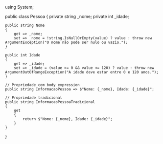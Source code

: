 using System;

public class Pessoa
{
    private string _nome;
    private int _idade;

    public string Nome
    {
        get => _nome;
        set => _nome = !string.IsNullOrEmpty(value) ? value : throw new ArgumentException("O nome não pode ser nulo ou vazio.");
    }

    public int Idade
    {
        get => _idade;
        set => _idade = (value >= 0 && value <= 120) ? value : throw new ArgumentOutOfRangeException("A idade deve estar entre 0 e 120 anos.");
    }

    // Propriedade com body expression
    public string InformacaoPessoa => $"Nome: {_nome}, Idade: {_idade}";

    // Propriedade tradicional
    public string InformacaoPessoaTradicional
    {
        get
        {
            return $"Nome: {_nome}, Idade: {_idade}";
        }
    }
}
